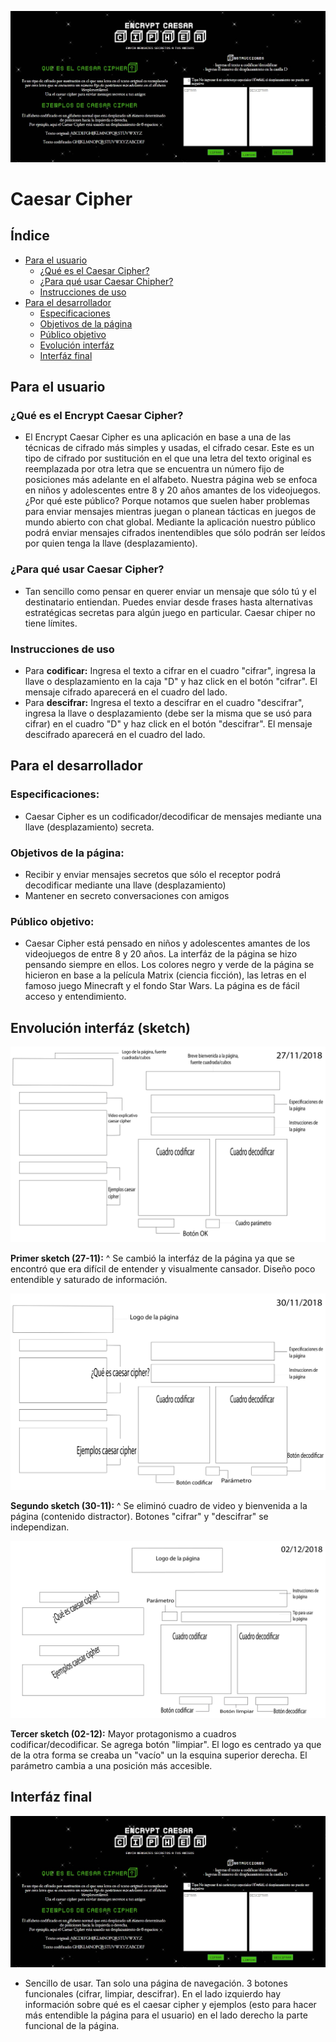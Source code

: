 ![cipher](foto_cipher.jpg)

# Caesar Cipher

## Índice 

- [Para el usuario](#paraelusuario)
   - [¿Qué es el Caesar Cipher?](#¿quéeselcaesarcipher?)
   - [¿Para qué usar Caesar Chipher?](#¿paraquéusarcaesarcipher?)
   - [Instrucciones de uso](#instruccionesdeso)
- [Para el desarrollador](#paraeldesarrollador)
   - [Especificaciones](#especificaciones)
   - [Objetivos de la página](#objetivosdelapágina)
   - [Público objetivo](#públicoobjetivo)
   - [Evolución interfáz](#evolucióninterfáz)
   - [Interfáz final](#interfázfinal)

## Para el usuario

### **¿Qué es el Encrypt Caesar Cipher?**
- El Encrypt Caesar Cipher es una aplicación en base a una de las técnicas de cifrado más simples y usadas, el cifrado cesar. Este es un tipo de cifrado por sustitución en el que una letra del texto original es reemplazada por otra letra que se encuentra un número fijo de posiciones más adelante en el alfabeto. Nuestra página web se enfoca en niños y adolescentes entre 8 y 20 años amantes de los videojuegos. ¿Por qué este público? Porque notamos que suelen haber problemas para enviar mensajes mientras juegan o planean tácticas en juegos de mundo abierto con chat global. Mediante la aplicación nuestro público podrá enviar mensajes cifrados inentendibles que sólo podrán ser leídos por quien tenga la llave (desplazamiento).

### **¿Para qué usar Caesar Cipher?**
- Tan sencillo como pensar en querer enviar un mensaje que sólo tú y el destinatario entiendan. Puedes enviar desde frases hasta alternativas estratégicas secretas para algún juego en particular. Caesar chiper no tiene límites. 

### **Instrucciones de uso**
- Para **codificar:** Ingresa el texto a cifrar en el cuadro "cifrar", ingresa la llave o desplazamiento en la caja "D" y haz click en el botón "cifrar". El mensaje cifrado aparecerá en el cuadro del lado. 
- Para **descifrar:** Ingresa el texto a descifrar en el cuadro "descifrar", ingresa la llave o desplazamiento (debe ser la misma que se usó para cifrar) en el cuadro "D" y haz click en el botón "descifrar". El mensaje descifrado aparecerá en el cuadro del lado.


## Para el desarrollador

### **Especificaciones:**
- Caesar Cipher es un codificador/decodificar de mensajes mediante una llave (desplazamiento) secreta. 

### **Objetivos de la página:**
- Recibir y enviar mensajes secretos que sólo el receptor podrá decodificar mediante una llave (desplazamiento)
- Mantener en secreto conversaciones con amigos 

### **Público objetivo:**
- Caesar Cipher está pensado en niños y adolescentes amantes de los videojuegos de entre 8 y 20 años. La interfáz de la página se hizo pensando siempre en ellos. Los colores negro y verde de la página se hicieron en base a la película Matrix (ciencia ficción), las letras en el famoso juego Minecraft y el fondo Star Wars. La página es de fácil acceso y entendimiento. 

## **Envolución interfáz (sketch)** 

![sketch-27.11](sketch_27-11.jpg)

**Primer sketch (27-11):** ^ Se cambió la interfáz de la página ya que se encontró que era difícil de entender y visualmente cansador. Diseño poco entendible y saturado de información. 

![sketch-30.11](sketch_30-11.jpg)

**Segundo sketch (30-11):** ^ Se eliminó cuadro de video y bienvenida a la página (contenido distractor). Botones "cifrar" y "descifrar" se independizan.

![sketch-02.12](sketch_02-11.jpg)

**Tercer sketch (02-12):** Mayor protagonismo a cuadros codificar/decodificar. Se agrega botón "limpiar". El logo es centrado ya que de la otra forma se creaba un "vacío" un la esquina superior derecha. El parámetro cambia a una posición más accesible. 

## Interfáz final 
![cipher](foto_cipher.jpg)

- Sencillo de usar. Tan solo una página de navegación. 3 botones funcionales (cifrar, limpiar, descifrar). En el lado izquierdo hay información sobre qué es el caesar cipher y ejemplos (esto para hacer más entendible la página para el usuario) en el lado derecho la parte funcional de la página. 